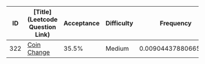 |ID|[Title](Leetcode Question Link)|Acceptance|Difficulty|Frequency|
|----|-----|----|---|---|
|322|[Coin Change]( https://leetcode.com/problems/coin-change)|35.5%|Medium|0.00904437880665999|
